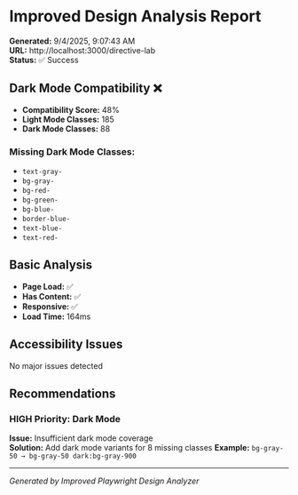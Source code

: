 # Improved Design Analysis Report

**Generated:** 9/4/2025, 9:07:43 AM  
**URL:** http://localhost:3000/directive-lab  
**Status:** ✅ Success

## Dark Mode Compatibility ❌

- **Compatibility Score:** 48%
- **Light Mode Classes:** 185
- **Dark Mode Classes:** 88


### Missing Dark Mode Classes:
- `text-gray-`
- `bg-gray-`
- `bg-red-`
- `bg-green-`
- `bg-blue-`
- `border-blue-`
- `text-blue-`
- `text-red-`


## Basic Analysis

- **Page Load:** ✅
- **Has Content:** ✅
- **Responsive:** ✅
- **Load Time:** 164ms

## Accessibility Issues

No major issues detected

## Recommendations


### HIGH Priority: Dark Mode
**Issue:** Insufficient dark mode coverage  
**Solution:** Add dark mode variants for 8 missing classes
**Example:** `bg-gray-50 → bg-gray-50 dark:bg-gray-900`


---
*Generated by Improved Playwright Design Analyzer*
